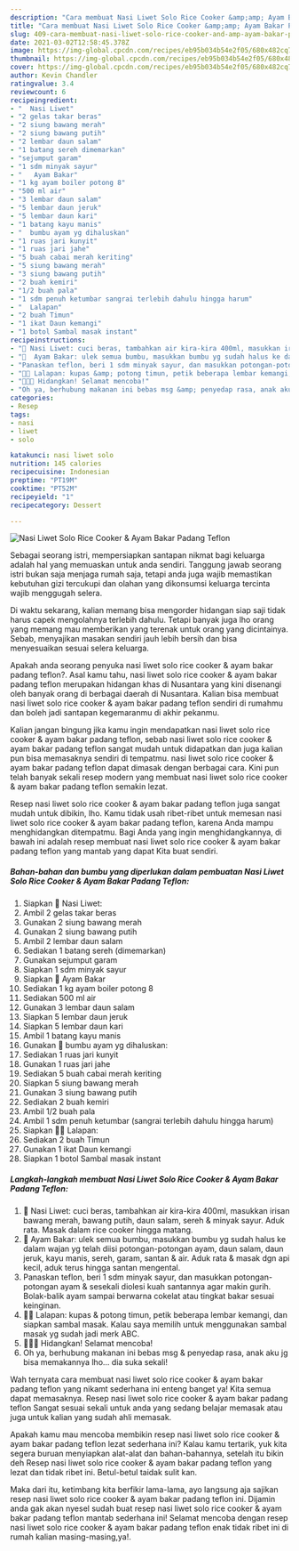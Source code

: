```yaml
---
description: "Cara membuat Nasi Liwet Solo Rice Cooker &amp;amp; Ayam Bakar Padang Teflon yang nikmat Untuk Jualan"
title: "Cara membuat Nasi Liwet Solo Rice Cooker &amp;amp; Ayam Bakar Padang Teflon yang nikmat Untuk Jualan"
slug: 409-cara-membuat-nasi-liwet-solo-rice-cooker-and-amp-ayam-bakar-padang-teflon-yang-nikmat-untuk-jualan
date: 2021-03-02T12:58:45.378Z
image: https://img-global.cpcdn.com/recipes/eb95b034b54e2f05/680x482cq70/nasi-liwet-solo-rice-cooker-ayam-bakar-padang-teflon-foto-resep-utama.jpg
thumbnail: https://img-global.cpcdn.com/recipes/eb95b034b54e2f05/680x482cq70/nasi-liwet-solo-rice-cooker-ayam-bakar-padang-teflon-foto-resep-utama.jpg
cover: https://img-global.cpcdn.com/recipes/eb95b034b54e2f05/680x482cq70/nasi-liwet-solo-rice-cooker-ayam-bakar-padang-teflon-foto-resep-utama.jpg
author: Kevin Chandler
ratingvalue: 3.4
reviewcount: 6
recipeingredient:
- "  Nasi Liwet"
- "2 gelas takar beras"
- "2 siung bawang merah"
- "2 siung bawang putih"
- "2 lembar daun salam"
- "1 batang sereh dimemarkan"
- "sejumput garam"
- "1 sdm minyak sayur"
- "   Ayam Bakar"
- "1 kg ayam boiler potong 8"
- "500 ml air"
- "3 lembar daun salam"
- "5 lembar daun jeruk"
- "5 lembar daun kari"
- "1 batang kayu manis"
- "  bumbu ayam yg dihaluskan"
- "1 ruas jari kunyit"
- "1 ruas jari jahe"
- "5 buah cabai merah keriting"
- "5 siung bawang merah"
- "3 siung bawang putih"
- "2 buah kemiri"
- "1/2 buah pala"
- "1 sdm penuh ketumbar sangrai terlebih dahulu hingga harum"
- "  Lalapan"
- "2 buah Timun"
- "1 ikat Daun kemangi"
- "1 botol Sambal masak instant"
recipeinstructions:
- "🍚 Nasi Liwet: cuci beras, tambahkan air kira-kira 400ml, masukkan irisan bawang merah, bawang putih, daun salam, sereh &amp; minyak sayur. Aduk rata. Masak dalam rice cooker hingga matang."
- "🍗  Ayam Bakar: ulek semua bumbu, masukkan bumbu yg sudah halus ke dalam wajan yg telah diisi potongan-potongan ayam, daun salam, daun jeruk, kayu manis, sereh, garam, santan &amp; air. Aduk rata &amp; masak dgn api kecil, aduk terus  hingga santan mengental."
- "Panaskan teflon, beri 1 sdm minyak sayur, dan masukkan potongan-potongan ayam &amp; sesekali diolesi kuah santannya agar makin gurih. Bolak-balik ayam sampai berwarna cokelat atau tingkat bakar sesuai keinginan."
- "🌿🍂 Lalapan: kupas &amp; potong timun, petik beberapa lembar kemangi, dan siapkan sambal masak. Kalau saya memilih untuk menggunakan sambal masak yg sudah jadi merk ABC."
- "🍚🍗🌿 Hidangkan! Selamat mencoba!"
- "Oh ya, berhubung makanan ini bebas msg &amp; penyedap rasa, anak aku jg bisa memakannya lho... dia suka sekali!"
categories:
- Resep
tags:
- nasi
- liwet
- solo

katakunci: nasi liwet solo 
nutrition: 145 calories
recipecuisine: Indonesian
preptime: "PT19M"
cooktime: "PT52M"
recipeyield: "1"
recipecategory: Dessert

---
```



![Nasi Liwet Solo Rice Cooker &amp; Ayam Bakar Padang Teflon](https://img-global.cpcdn.com/recipes/eb95b034b54e2f05/680x482cq70/nasi-liwet-solo-rice-cooker-ayam-bakar-padang-teflon-foto-resep-utama.jpg)

Sebagai seorang istri, mempersiapkan santapan nikmat bagi keluarga adalah hal yang memuaskan untuk anda sendiri. Tanggung jawab seorang istri bukan saja menjaga rumah saja, tetapi anda juga wajib memastikan kebutuhan gizi tercukupi dan olahan yang dikonsumsi keluarga tercinta wajib menggugah selera.

Di waktu  sekarang, kalian memang bisa mengorder hidangan siap saji tidak harus capek mengolahnya terlebih dahulu. Tetapi banyak juga lho orang yang memang mau memberikan yang terenak untuk orang yang dicintainya. Sebab, menyajikan masakan sendiri jauh lebih bersih dan bisa menyesuaikan sesuai selera keluarga. 



Apakah anda seorang penyuka nasi liwet solo rice cooker &amp; ayam bakar padang teflon?. Asal kamu tahu, nasi liwet solo rice cooker &amp; ayam bakar padang teflon merupakan hidangan khas di Nusantara yang kini disenangi oleh banyak orang di berbagai daerah di Nusantara. Kalian bisa membuat nasi liwet solo rice cooker &amp; ayam bakar padang teflon sendiri di rumahmu dan boleh jadi santapan kegemaranmu di akhir pekanmu.

Kalian jangan bingung jika kamu ingin mendapatkan nasi liwet solo rice cooker &amp; ayam bakar padang teflon, sebab nasi liwet solo rice cooker &amp; ayam bakar padang teflon sangat mudah untuk didapatkan dan juga kalian pun bisa memasaknya sendiri di tempatmu. nasi liwet solo rice cooker &amp; ayam bakar padang teflon dapat dimasak dengan berbagai cara. Kini pun telah banyak sekali resep modern yang membuat nasi liwet solo rice cooker &amp; ayam bakar padang teflon semakin lezat.

Resep nasi liwet solo rice cooker &amp; ayam bakar padang teflon juga sangat mudah untuk dibikin, lho. Kamu tidak usah ribet-ribet untuk memesan nasi liwet solo rice cooker &amp; ayam bakar padang teflon, karena Anda mampu menghidangkan ditempatmu. Bagi Anda yang ingin menghidangkannya, di bawah ini adalah resep membuat nasi liwet solo rice cooker &amp; ayam bakar padang teflon yang mantab yang dapat Kita buat sendiri.

<!--inarticleads1-->

##### Bahan-bahan dan bumbu yang diperlukan dalam pembuatan Nasi Liwet Solo Rice Cooker &amp; Ayam Bakar Padang Teflon:

1. Siapkan  🍚 Nasi Liwet:
1. Ambil 2 gelas takar beras
1. Gunakan 2 siung bawang merah
1. Gunakan 2 siung bawang putih
1. Ambil 2 lembar daun salam
1. Sediakan 1 batang sereh (dimemarkan)
1. Gunakan sejumput garam
1. Siapkan 1 sdm minyak sayur
1. Siapkan  🍗  Ayam Bakar
1. Sediakan 1 kg ayam boiler potong 8
1. Sediakan 500 ml air
1. Gunakan 3 lembar daun salam
1. Siapkan 5 lembar daun jeruk
1. Siapkan 5 lembar daun kari
1. Ambil 1 batang kayu manis
1. Gunakan  🍲 bumbu ayam yg dihaluskan:
1. Sediakan 1 ruas jari kunyit
1. Gunakan 1 ruas jari jahe
1. Sediakan 5 buah cabai merah keriting
1. Siapkan 5 siung bawang merah
1. Gunakan 3 siung bawang putih
1. Sediakan 2 buah kemiri
1. Ambil 1/2 buah pala
1. Ambil 1 sdm penuh ketumbar (sangrai terlebih dahulu hingga harum)
1. Siapkan  🌿🍂 Lalapan:
1. Sediakan 2 buah Timun
1. Gunakan 1 ikat Daun kemangi
1. Siapkan 1 botol Sambal masak instant




<!--inarticleads2-->

##### Langkah-langkah membuat Nasi Liwet Solo Rice Cooker &amp; Ayam Bakar Padang Teflon:

1. 🍚 Nasi Liwet: cuci beras, tambahkan air kira-kira 400ml, masukkan irisan bawang merah, bawang putih, daun salam, sereh &amp; minyak sayur. Aduk rata. Masak dalam rice cooker hingga matang.
1. 🍗  Ayam Bakar: ulek semua bumbu, masukkan bumbu yg sudah halus ke dalam wajan yg telah diisi potongan-potongan ayam, daun salam, daun jeruk, kayu manis, sereh, garam, santan &amp; air. Aduk rata &amp; masak dgn api kecil, aduk terus  hingga santan mengental.
1. Panaskan teflon, beri 1 sdm minyak sayur, dan masukkan potongan-potongan ayam &amp; sesekali diolesi kuah santannya agar makin gurih. Bolak-balik ayam sampai berwarna cokelat atau tingkat bakar sesuai keinginan.
1. 🌿🍂 Lalapan: kupas &amp; potong timun, petik beberapa lembar kemangi, dan siapkan sambal masak. Kalau saya memilih untuk menggunakan sambal masak yg sudah jadi merk ABC.
1. 🍚🍗🌿 Hidangkan! Selamat mencoba!
1. Oh ya, berhubung makanan ini bebas msg &amp; penyedap rasa, anak aku jg bisa memakannya lho... dia suka sekali!




Wah ternyata cara membuat nasi liwet solo rice cooker &amp; ayam bakar padang teflon yang nikamt sederhana ini enteng banget ya! Kita semua dapat memasaknya. Resep nasi liwet solo rice cooker &amp; ayam bakar padang teflon Sangat sesuai sekali untuk anda yang sedang belajar memasak atau juga untuk kalian yang sudah ahli memasak.

Apakah kamu mau mencoba membikin resep nasi liwet solo rice cooker &amp; ayam bakar padang teflon lezat sederhana ini? Kalau kamu tertarik, yuk kita segera buruan menyiapkan alat-alat dan bahan-bahannya, setelah itu bikin deh Resep nasi liwet solo rice cooker &amp; ayam bakar padang teflon yang lezat dan tidak ribet ini. Betul-betul taidak sulit kan. 

Maka dari itu, ketimbang kita berfikir lama-lama, ayo langsung aja sajikan resep nasi liwet solo rice cooker &amp; ayam bakar padang teflon ini. Dijamin anda gak akan nyesel sudah buat resep nasi liwet solo rice cooker &amp; ayam bakar padang teflon mantab sederhana ini! Selamat mencoba dengan resep nasi liwet solo rice cooker &amp; ayam bakar padang teflon enak tidak ribet ini di rumah kalian masing-masing,ya!.

